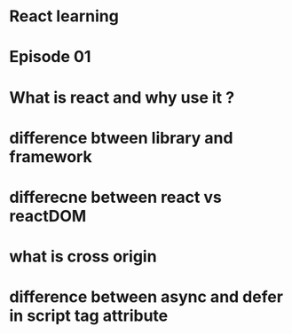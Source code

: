 # React learning 
# Episode 01
# What is react and why use it ?
# difference btween library and framework
# differecne between react vs reactDOM
# what is cross origin
# difference between async and defer in script tag attribute